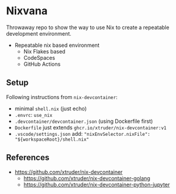 # Nixvana

Throwaway repo to show the way to use Nix to create a repeatable development environment.

- Repeatable nix based environment
  - Nix Flakes based
  - CodeSpaces
  - GitHub Actions

## Setup

Following instructions from `nix-devcontainer`:

- minimal `shell.nix` (just echo)
- `.envrc`: `use_nix`
- `.devcontainer/devcontainer.json` (using Dockerfile first)
- `Dockerfile` just extends `ghcr.io/xtruder/nix-devcontainer:v1`
- `.vscode/settings.json` add: `"nixEnvSelector.nixFile": "${workspaceRoot}/shell.nix"`

## References

- <https://github.com/xtruder/nix-devcontainer>
  - <https://github.com/xtruder/nix-devcontainer-golang>
  - <https://github.com/xtruder/nix-devcontainer-python-jupyter>
